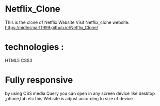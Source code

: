 # Netflix_Clone
 This is the clone of Netflix Website
 Visit Netflix_clone website:  https://nidhismart1999.github.io/Netflix_Clone/
# technologies :
HTML5 
CSS3
# Fully responsive
  by using CSS media Query you can open in any screen device like desktop ,phone,tab etc 
  this Website is adjust according to size of device 
